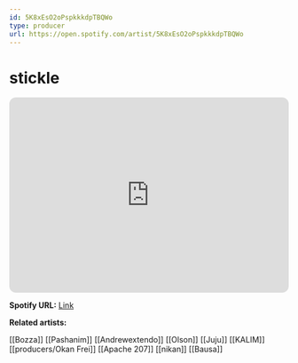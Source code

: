 ```yaml
---
id: 5K8xEsO2oPspkkkdpTBQWo
type: producer
url: https://open.spotify.com/artist/5K8xEsO2oPspkkkdpTBQWo
---
```

# stickle

<iframe style="border-radius:12px" src="https://open.spotify.com/embed/artist/5K8xEsO2oPspkkkdpTBQWo" width="100%" height="352" frameBorder="0" allowfullscreen="" allow="autoplay; clipboard-write; encrypted-media; fullscreen; picture-in-picture" loading="lazy"></iframe>

**Spotify URL:** [Link](https://open.spotify.com/artist/5K8xEsO2oPspkkkdpTBQWo)

**Related artists:**

[[Bozza]]
[[Pashanim]]
[[Andrewextendo]]
[[Olson]]
[[Juju]]
[[KALIM]]
[[producers/Okan Frei]]
[[Apache 207]]
[[nikan]]
[[Bausa]]
